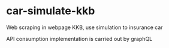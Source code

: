 # car-simulate-kkb
Web scraping in webpage KKB, use simulation to insurance car

API consumption implementation is carried out by graphQL